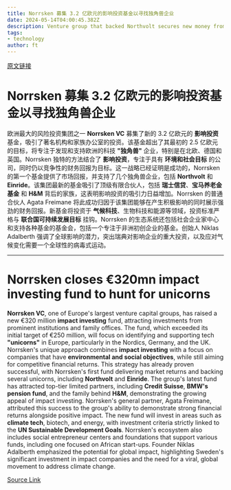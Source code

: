 ```yaml
---
title: Norrsken 募集 3.2 亿欧元的影响投资基金以寻找独角兽企业
date: 2024-05-14T04:00:45.382Z
description: Venture group that backed Northvolt secures new money from institutions such as Credit Suisse and BMW’s pension fund
tags: 
- technology
author: ft
---
```


[原文链接](https://ft.com/content/689c13c7-cafd-43f5-ab85-db3fff480a43)

# Norrsken 募集 3.2 亿欧元的影响投资基金以寻找独角兽企业

欧洲最大的风险投资集团之一 **Norrsken VC** 募集了新的 3.2 亿欧元的 **影响投资** 基金，吸引了著名机构和家族办公室的投资。该基金超出了其最初的 2.5 亿欧元的目标，将专注于发现和支持欧洲的科技 **"独角兽"** 企业，特别是在北欧、德国和英国。Norrsken 独特的方法结合了 **影响投资**，专注于具有 **环境和社会目标** 的公司，同时仍以竞争性的财务回报为目标。这一战略已经证明是成功的，Norrsken 的第一个基金提供了市场回报，并支持了几个独角兽企业，包括 **Northvolt** 和 **Einride**。该集团最新的基金吸引了顶级有限合伙人，包括 **瑞士信贷**、**宝马养老金基金** 和 **H&M** 背后的家族，这表明影响投资的吸引力日益增加。Norrsken 的普通合伙人 Agata Freimane 将此成功归因于该集团能够在产生积极影响的同时展示强劲的财务回报。新基金将投资于 **气候科技**、生物科技和能源等领域，投资标准严格与 **联合国可持续发展目标** 挂钩。Norrsken 的生态系统还包括社会企业家中心和支持各种基金的基金会，包括一个专注于非洲初创企业的基金。创始人 Niklas Adalberth 强调了全球影响的潜力，突出瑞典对影响企业的重大投资，以及应对气候变化需要一个全球性的病毒式运动。

---

# Norrsken closes €320mn impact investing fund to hunt for unicorns 

**Norrsken VC**, one of Europe's largest venture capital groups, has raised a new €320 million **impact investing** fund, attracting investments from prominent institutions and family offices. The fund, which exceeded its initial target of €250 million, will focus on identifying and supporting tech **"unicorns"** in Europe, particularly in the Nordics, Germany, and the UK. Norrsken's unique approach combines **impact investing** with a focus on companies that have **environmental and social objectives**, while still aiming for competitive financial returns. This strategy has already proven successful, with Norrsken's first fund delivering market returns and backing several unicorns, including **Northvolt** and **Einride**. The group's latest fund has attracted top-tier limited partners, including **Credit Suisse**, **BMW's pension fund**, and the family behind **H&M**, demonstrating the growing appeal of impact investing. Norrsken's general partner, Agata Freimane, attributed this success to the group's ability to demonstrate strong financial returns alongside positive impact. The new fund will invest in areas such as **climate tech**, biotech, and energy, with investment criteria strictly linked to the **UN Sustainable Development Goals**. Norrsken's ecosystem also includes social entrepreneur centers and foundations that support various funds, including one focused on African start-ups. Founder Niklas Adalberth emphasized the potential for global impact, highlighting Sweden's significant investment in impact companies and the need for a viral, global movement to address climate change.

[Source Link](https://ft.com/content/689c13c7-cafd-43f5-ab85-db3fff480a43)

